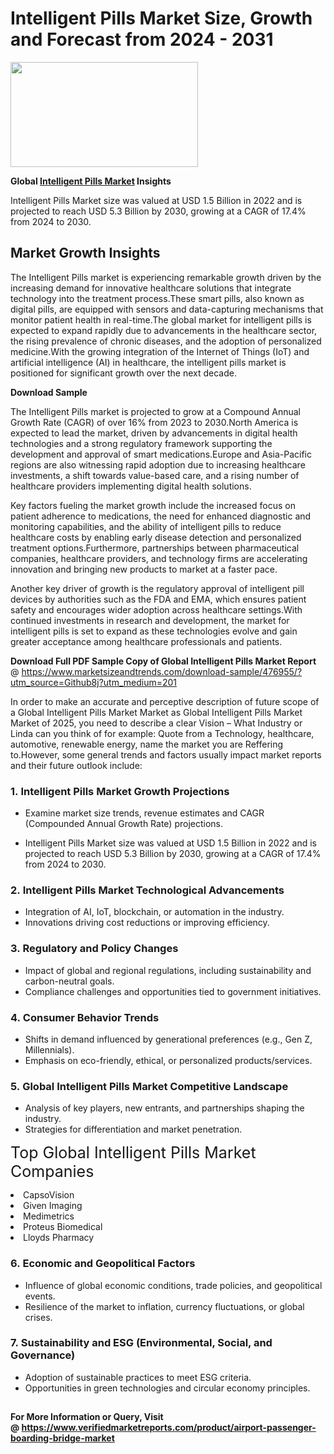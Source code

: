 <H1>Intelligent Pills Market Size, Growth and Forecast from 2024 - 2031</H1><img class="aligncenter size-medium wp-image-584254" src="https://thirdeyenews.in/wp-content/uploads/2024/09/Global-Market-Research-300x168.jpeg" alt="" width="300" height="168" /><p><strong>Global&nbsp;<a href="https://www.marketsizeandtrends.com/download-sample/476955/?utm_source=Github8j?utm_medium=201">Intelligent Pills Market</a> Insights</strong></p><p>Intelligent Pills Market size was valued at USD 1.5 Billion in 2022 and is projected to reach USD 5.3 Billion by 2030, growing at a CAGR of 17.4% from 2024 to 2030.</p><p><h2>Market Growth Insights</h2> <p>The Intelligent Pills market is experiencing remarkable growth driven by the increasing demand for innovative healthcare solutions that integrate technology into the treatment process.These smart pills, also known as digital pills, are equipped with sensors and data-capturing mechanisms that monitor patient health in real-time.The global market for intelligent pills is expected to expand rapidly due to advancements in the healthcare sector, the rising prevalence of chronic diseases, and the adoption of personalized medicine.With the growing integration of the Internet of Things (IoT) and artificial intelligence (AI) in healthcare, the intelligent pills market is positioned for significant growth over the next decade.</p> <p><strong>Download Sample</strong></p> <p>The Intelligent Pills market is projected to grow at a Compound Annual Growth Rate (CAGR) of over 16% from 2023 to 2030.North America is expected to lead the market, driven by advancements in digital health technologies and a strong regulatory framework supporting the development and approval of smart medications.Europe and Asia-Pacific regions are also witnessing rapid adoption due to increasing healthcare investments, a shift towards value-based care, and a rising number of healthcare providers implementing digital health solutions.</p> <p>Key factors fueling the market growth include the increased focus on patient adherence to medications, the need for enhanced diagnostic and monitoring capabilities, and the ability of intelligent pills to reduce healthcare costs by enabling early disease detection and personalized treatment options.Furthermore, partnerships between pharmaceutical companies, healthcare providers, and technology firms are accelerating innovation and bringing new products to market at a faster pace.</p> <p>Another key driver of growth is the regulatory approval of intelligent pill devices by authorities such as the FDA and EMA, which ensures patient safety and encourages wider adoption across healthcare settings.With continued investments in research and development, the market for intelligent pills is set to expand as these technologies evolve and gain greater acceptance among healthcare professionals and patients.</p> <p><span class=""><strong>Download Full PDF Sample Copy of Global Intelligent Pills Market Report</strong> @ <a href="https://www.marketsizeandtrends.com/download-sample/476955/?utm_source=Github8j?utm_medium=201" target="_blank">https://www.marketsizeandtrends.com/download-sample/476955/?utm_source=Github8j?utm_medium=201</a></span></p><p>In order to make an accurate and perceptive description of future scope of a Global&nbsp;Intelligent Pills Market Market as Global&nbsp;Intelligent Pills Market Market of 2025, you need to describe a clear Vision &ndash; What Industry or Linda can you think of for example: Quote from a Technology, healthcare, automotive, renewable energy, name the market you are Reffering to.However, some general trends and factors usually impact market reports and their future outlook include:</p><h3>1.&nbsp;<strong>Intelligent Pills Market Growth Projections</strong></h3><ul><li>Examine market size trends, revenue estimates and CAGR (Compounded Annual Growth Rate) projections.</li><li><p>Intelligent Pills Market size was valued at USD 1.5 Billion in 2022 and is projected to reach USD 5.3 Billion by 2030, growing at a CAGR of 17.4% from 2024 to 2030.</p></li></ul><h3>2.&nbsp;<strong>Intelligent Pills Market Technological Advancements</strong></h3><ul><li>Integration of AI, IoT, blockchain, or automation in the industry.</li><li>Innovations driving cost reductions or improving efficiency.</li></ul><h3>3.&nbsp;<strong>Regulatory and Policy Changes</strong></h3><ul><li>Impact of global and regional regulations, including sustainability and carbon-neutral goals.</li><li>Compliance challenges and opportunities tied to government initiatives.</li></ul><h3>4.&nbsp;<strong>Consumer Behavior Trends</strong></h3><ul><li>Shifts in demand influenced by generational preferences (e.g., Gen Z, Millennials).</li><li>Emphasis on eco-friendly, ethical, or personalized products/services.</li></ul><h3>5.&nbsp;<strong>Global Intelligent Pills Market Competitive Landscape</strong></h3><ul><li>Analysis of key players, new entrants, and partnerships shaping the industry.</li><li>Strategies for differentiation and market penetration.</li></ul><p data-pm-slice="1 1 []"><span style="color: inherit; font-family: inherit; font-size: 25px;">Top Global Intelligent Pills Market Companies</span></p><div class="" data-test-id=""><p><li>CapsoVision</li><li> Given Imaging</li><li> Medimetrics</li><li> Proteus Biomedical</li><li> Lloyds Pharmacy</li></p></div><h3>6.&nbsp;<strong>Economic and Geopolitical Factors</strong></h3><ul><li>Influence of global economic conditions, trade policies, and geopolitical events.</li><li>Resilience of the market to inflation, currency fluctuations, or global crises.</li></ul><h3>7.&nbsp;<strong>Sustainability and ESG (Environmental, Social, and Governance)</strong></h3><ul><li>Adoption of sustainable practices to meet ESG criteria.</li><li>Opportunities in green technologies and circular economy principles.</li></ul><h2><strong style="font-size: 14px;">For More Information or Query, Visit @&nbsp;</strong><a style="background-color: #ffffff; font-size: 14px;" href="https://www.marketsizeandtrends.com/report/intelligent-pills-market/" target="_blank">https://www.verifiedmarketreports.com/product/airport-passenger-boarding-bridge-market</a></h2>